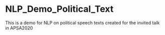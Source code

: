 # NLP_Demo_Political_Text
This is a demo for NLP on political speech texts created for the invited talk in APSA2020
